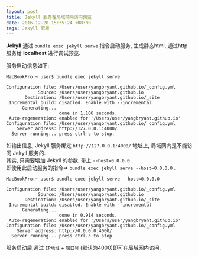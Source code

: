 ```yaml
---
layout: post
title: Jekyll 服务在局域网内访问预览
date: 2016-12-20 15:35:24 +08:00
tags: Jekyll 配置
---
```


**Jekyll** 通过 `bundle exec jekyll serve` 指令启动服务, 生成静态html, 通过http服务给 **localhost** 进行调试预览.  
  
服务启动信息如下:

```
MacBookPro:~ user$ bundle exec jekyll serve

Configuration file: /Users/user/yangbryant.github.io/_config.yml
            Source: /Users/user/yangbryant.github.io
       Destination: /Users/user/yangbryant.github.io/_site
 Incremental build: disabled. Enable with --incremental
      Generating...
                    done in 1.106 seconds.
 Auto-regeneration: enabled for '/Users/user/yangbryant.github.io'
Configuration file: /Users/user/yangbryant.github.io/_config.yml
    Server address: http://127.0.0.1:4000/
  Server running... press ctrl-c to stop.
```
  
如输出信息, Jekyll 服务绑定 `http://127.0.0.1:4000/` 地址上, 局域网内是不能访问 Jekyll 服务的.  
其实, 只需要增加 Jekyll 的参数, 带上 `--host=0.0.0.0` .  
即使用此启动服务的指令=> `bundle exec jekyll serve --host=0.0.0.0` .

```
MacBookPro:~ user$ bundle exec jekyll serve --host=0.0.0.0

Configuration file: /Users/user/yangbryant.github.io/_config.yml
            Source: /Users/user/yangbryant.github.io
       Destination: /Users/user/yangbryant.github.io/_site
 Incremental build: disabled. Enable with --incremental
      Generating...
                    done in 0.914 seconds.
 Auto-regeneration: enabled for '/Users/user/yangbryant.github.io'
Configuration file: /Users/user/yangbryant.github.io/_config.yml
    Server address: http://0.0.0.0:4000/
  Server running... press ctrl-c to stop.
```

服务启动后,通过 `IP地址` + `端口号` (默认为4000)即可在局域网内访问.